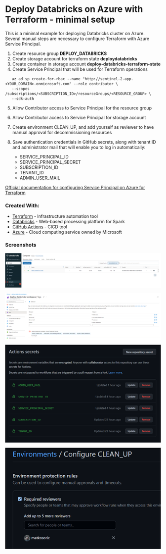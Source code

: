 # Deploy Databricks on Azure with Terraform - minimal setup

This is a minimal example for deploying Databricks cluster on Azure.
Several manual steps are necessary to configure Terraform with Azure Service Principal.

1. Create resource group **DEPLOY_DATABRICKS**
2. Create storage account for terraform state **deploydatabricks**
3. Create container in storage account **deploy-databricks-terraform-state**
4. Create Service Principal that will be used for Terraform operations 

```
   az ad sp create-for-rbac --name "http://sentinel-2-app.<YOUR_DOMAIN>.onmicrosoft.com" --role contributor \
   --scopes /subscriptions/<SUBSCRIPTION_ID>/resourceGroups/<RESOURCE_GROUP> \
   --sdk-auth
```

5. Allow Contributor access to Service Principal for the resource group
6. Allow Contributor access to Service Principal for storage account
7. Create environment CLEAN_UP, and add yourself as reviewer to have manual approval for decommissioning resources   
8. Save authentication credentials in GitHub secrets,
   along with tenant ID and administrator mail that will enable you to log in automatically:

   * SERVICE_PRINCIPAL_ID
   * SERVICE_PRINCIPAL_SECRET
   * SUBSCRIPTION_ID
   * TENANT_ID
   * ADMIN_USER_MAIL

   
[Official documentation for configuring Service Principal on Azure for Terraform](https://registry.terraform.io/providers/hashicorp/azuread/latest/docs/guides/service_principal_client_secret)


### Created With:

* [Terraform](https://www.terraform.io/) - Infrastructure automation tool
* [Databricks](https://databricks.com/) - Web-based processing platform for Spark 
* [GitHub Actions](https://docs.github.com/en/actions) - CICD tool
* [Azure](https://portal.azure.com/) - Cloud computing service owned by Microsoft


### Screenshots

![Databricks GUI](https://raw.githubusercontent.com/matkosoric/deploy-databricks-with-terraform/main/docs/databricks-gui.PNG?raw=true "")

![Databricks tags](https://raw.githubusercontent.com/matkosoric/deploy-databricks-with-terraform/main/docs/databricks-tags.PNG?raw=true "")

![GitHub secrets](https://raw.githubusercontent.com/matkosoric/deploy-databricks-with-terraform/main/docs/github-secrets.PNG?raw=true "")

![Manual approval](https://raw.githubusercontent.com/matkosoric/deploy-databricks-with-terraform/main/docs/manual_approval.PNG?raw=true "")
